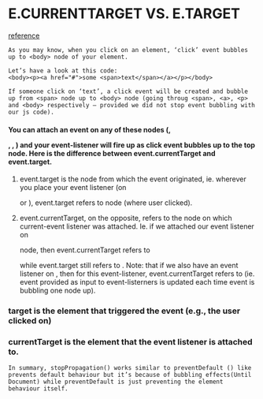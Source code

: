 # E.CURRENTTARGET VS. E.TARGET

[reference](http://www.qc4blog.com/?p=650)

```
As you may know, when you click on an element, ‘click’ event bubbles up to <body> node of your element.

Let’s have a look at this code:
<body><p><a href="#">some <span>text</span></a></p></body>

If someone click on ‘text’, a click event will be created and bubble up from <span> node up to <body> node (going throug <span>, <a>, <p> and <body> respectively – provided we did not stop event bubbling with our js code).
```

#### You can attach an event on any of these nodes (<body>, <p>, <a>, <span>) and your event-listener will fire up as click event bubbles up to the top node. Here is the difference between event.currentTarget and event.target.

1. event.target is the node from which the event originated, ie. wherever you place your event listener (on <p> or <span>), event.target refers to <span> node (where user clicked).

2. event.currentTarget, on the opposite, refers to the node on which current-event listener was attached. Ie. if we attached our event listener on <p> node, then event.currentTarget refers to <p> while event.target still refers to <span>.
   Note: that if we also have an event listener on <body>, then for this event-listener, event.currentTarget refers to <body> (ie. event provided as input to event-listerners is updated each time event is bubbling one node up).

### target is the element that triggered the event (e.g., the user clicked on)

### currentTarget is the element that the event listener is attached to.

```
In summary, stopPropagation() works similar to preventDefault () like prevents default behaviour but it’s because of bubbling effects(Until Document) while preventDefault is just preventing the element behaviour itself.
```
